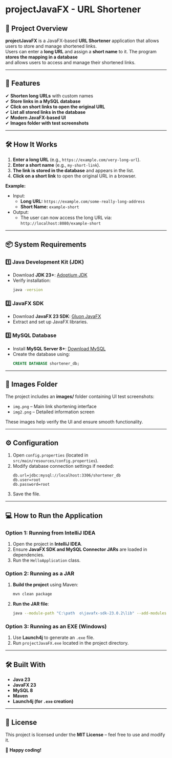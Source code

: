 # projectJavaFX - URL Shortener

## 📖 Project Overview
**projectJavaFX** is a JavaFX-based **URL Shortener** application that allows users to store and manage shortened links.  
Users can enter a **long URL** and assign a **short name** to it. The program **stores the mapping in a database**  
and allows users to access and manage their shortened links.

---

## 🚀 Features
✔ **Shorten long URLs** with custom names  
✔ **Store links in a MySQL database**  
✔ **Click on short links to open the original URL**  
✔ **List all stored links in the database**  
✔ **Modern JavaFX-based UI**  
✔ **Images folder with test screenshots**  

---

## 🛠 How It Works
1. **Enter a long URL** (e.g., `https://example.com/very-long-url`).
2. **Enter a short name** (e.g., `my-short-link`).
3. **The link is stored in the database** and appears in the list.
4. **Click on a short link** to open the original URL in a browser.

**Example:**
- Input:  
  - **Long URL:** `https://example.com/some-really-long-address`
  - **Short Name:** `example-short`
- Output:  
  - The user can now access the long URL via:  
    `http://localhost:8080/example-short`

---

## 📦 System Requirements

### **1️⃣ Java Development Kit (JDK)**
- Download **JDK 23+**: [Adoptium JDK](https://adoptium.net/)  
- Verify installation:
  ```sh
  java -version
  ```

### **2️⃣ JavaFX SDK**
- Download **JavaFX 23 SDK**: [Gluon JavaFX](https://gluonhq.com/products/javafx/)  
- Extract and set up JavaFX libraries.

### **3️⃣ MySQL Database**
- Install **MySQL Server 8+**: [Download MySQL](https://dev.mysql.com/downloads/)
- Create the database using:
  ```sql
  CREATE DATABASE shortener_db;
  ```

---

## 📂 Images Folder

The project includes an **images/** folder containing UI test screenshots:
- `img.png` – Main link shortening interface  
- `img2.png` – Detailed information screen  

These images help verify the UI and ensure smooth functionality.

---

## ⚙️ Configuration

1. Open `config.properties` (located in `src/main/resources/config.properties`).
2. Modify database connection settings if needed:
   ```properties
   db.url=jdbc:mysql://localhost:3306/shortener_db
   db.user=root
   db.password=root
   ```
3. Save the file.

---

## 💻 How to Run the Application

### **Option 1: Running from IntelliJ IDEA**
1. Open the project in **IntelliJ IDEA**.
2. Ensure **JavaFX SDK and MySQL Connector JARs** are loaded in dependencies.
3. Run the `HelloApplication` class.

### **Option 2: Running as a JAR**
1. **Build the project** using Maven:
   ```sh
   mvn clean package
   ```
2. **Run the JAR file**:
   ```sh
   java --module-path "C:\path	o\javafx-sdk-23.0.2\lib" --add-modules javafx.controls,javafx.fxml -jar target/projectJavaFX.jar
   ```

### **Option 3: Running as an EXE (Windows)**
1. Use **Launch4j** to generate an `.exe` file.
2. Run `projectJavaFX.exe` located in the project directory.

---

## 🛠 Built With
- **Java 23**
- **JavaFX 23**
- **MySQL 8**
- **Maven**
- **Launch4j (for `.exe` creation)**

---

## 📜 License
This project is licensed under the **MIT License** – feel free to use and modify it.  

🚀 **Happy coding!**
